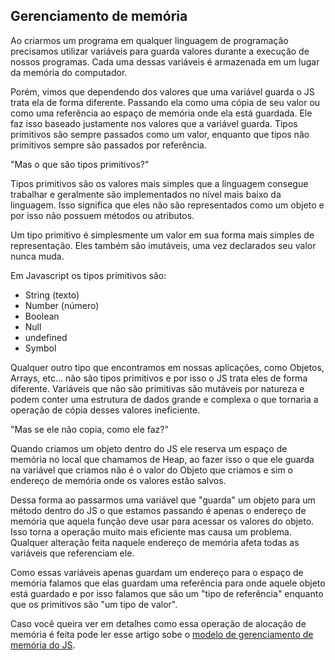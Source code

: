 ## Gerenciamento de memória

Ao criarmos um programa em qualquer linguagem de programação precisamos utilizar variáveis para guarda valores durante a execução de nossos programas. Cada uma dessas variáveis é armazenada em um lugar da memória do computador.

Porém, vimos que dependendo dos valores que uma variável guarda o JS trata ela de forma diferente. Passando ela como uma cópia de seu valor ou como uma referência ao espaço de memória onde ela está guardada. Ele faz isso baseado justamente nos valores que a variável guarda. Tipos primitivos são sempre passados como um valor, enquanto que tipos não primitivos sempre são passados por referência.

"Mas o que são tipos primitivos?"

Tipos primitivos são os valores mais simples que a linguagem consegue trabalhar e geralmente são implementados no nível mais baixo da linguagem. Isso significa que eles não são representados como um objeto e por isso não possuem métodos ou atributos.

Um tipo primitivo é simplesmente um valor em sua forma mais simples de representação. Eles também são imutáveis, uma vez declarados seu valor nunca muda.

Em Javascript os tipos primitivos são:

- String (texto)
- Number (número)
- Boolean
- Null
- undefined
- Symbol

Qualquer outro tipo que encontramos em nossas aplicações, como Objetos, Arrays, etc... não são tipos primitivos e por isso o JS trata eles de forma diferente. Variáveis que não são primitivas são mutáveis por natureza e podem conter uma estrutura de dados grande e complexa o que tornaria a operação de cópia desses valores ineficiente.

"Mas se ele não copia, como ele faz?"

Quando criamos um objeto dentro do JS ele reserva um espaço de memória no local que chamamos de Heap, ao fazer isso o que ele guarda na variável que criamos não é o valor do Objeto que criamos e sim o endereço de memória onde os valores estão salvos.

Dessa forma ao passarmos uma variável que "guarda" um objeto para um método dentro do JS o que estamos passando é apenas o endereço de memória que aquela função deve usar para acessar os valores do objeto. Isso torna a operação muito mais eficiente mas causa um problema. Qualquer alteração feita naquele endereço de memória afeta todas as variáveis que referenciam ele.

Como essas variáveis apenas guardam um endereço para o espaço de memória falamos que elas guardam uma referência para onde aquele objeto está guardado e por isso falamos que são um "tipo de referência" enquanto que os primitivos são "um tipo de valor".

Caso você queira ver em detalhes como essa operação de alocação de memória é feita pode ler esse artigo sobe o [modelo de gerenciamento de memória do JS](https://medium.com/@ethannam/javascripts-memory-model-7c972cd2c239 'Ethan Nam ~ via Medium').